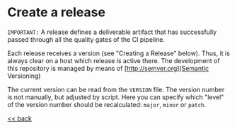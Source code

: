 # Create a release
`IMPORTANT:` A release defines a deliverable artifact that has successfully passed through all 
the quality gates of the CI pipeline.

Each release receives a version (see "Creating a Release" below). Thus, it is always clear 
on a host which release is active there. The development of this repository is managed by 
means of [http://semver.org](Semantic Versioning)

The current version can be read from the `VERSION` file. The version number is not manually, 
but adjusted by script. Here you can specify which "level" of the version number should be 
recalculated: `major`, `minor` or `patch`.



[<< back](../README.md)